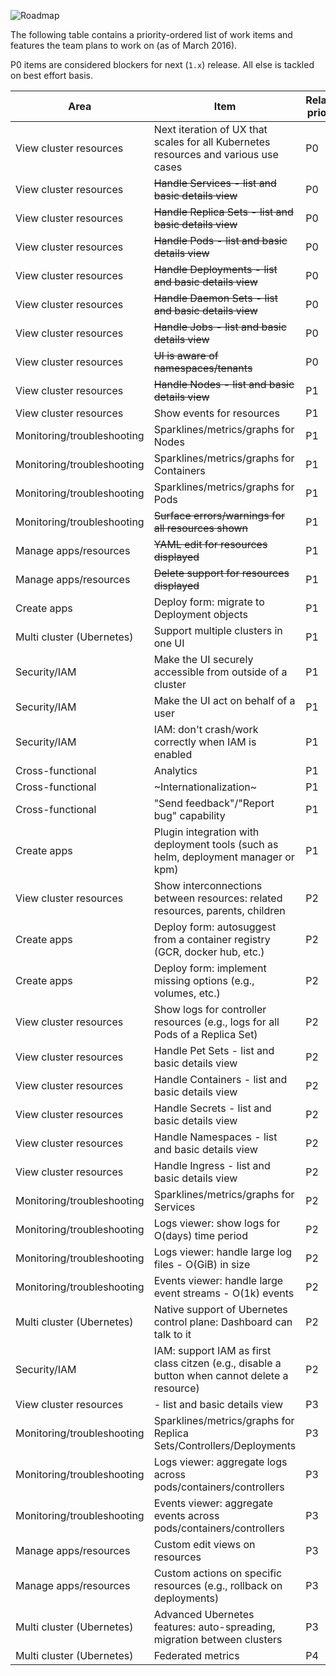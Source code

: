 ![Roadmap](https://github.com/kubernetes/dashboard/blob/master/docs/devel/images/roadmap.png)

The following table contains a priority-ordered list of work items and features the team
plans to work on (as of March 2016).

P0 items are considered blockers for next (`1.x`) release. All else is tackled on best effort basis.

|Area                         |Item                   |Relative priority        | Status |
|-----------------------------|-----------------------|-------------------------|--------|
|View cluster resources       |Next iteration of UX that scales for all Kubernetes resources and various use cases|P0||
|View cluster resources       |~~Handle Services - list and basic details view~~|P0|done|
|View cluster resources       |~~Handle Replica Sets - list and basic details view~~|P0|done|
|View cluster resources       |~~Handle Pods - list and basic details view~~|P0|done|
|View cluster resources       |~~Handle Deployments - list and basic details view~~|P0|done|
|View cluster resources       |~~Handle Daemon Sets - list and basic details view~~|P0|done|
|View cluster resources       |~~Handle Jobs - list and basic details view~~|P0|done|
|View cluster resources       |~~UI is aware of namespaces/tenants~~|P0|done|
|View cluster resources       |~~Handle Nodes - list and basic details view~~|P1|done|
|View cluster resources       |Show events for resources|P1|
|Monitoring/troubleshooting   |Sparklines/metrics/graphs for Nodes|P1|done|
|Monitoring/troubleshooting   |Sparklines/metrics/graphs for Containers|P1|
|Monitoring/troubleshooting   |Sparklines/metrics/graphs for Pods|P1|
|Monitoring/troubleshooting   |~~Surface errors/warnings for all resources shown~~|P1|done|
|Manage apps/resources        |~~YAML edit for resources displayed~~|P1|done|
|Manage apps/resources        |~~Delete support for resources displayed~~|P1|done|
|Create apps                  |Deploy form: migrate to Deployment objects|P1|
|Multi cluster (Ubernetes)    |Support multiple clusters in one UI|P1|
|Security/IAM                 |Make the UI securely accessible from outside of a cluster|P1|
|Security/IAM                 |Make the UI act on behalf of a user|P1|
|Security/IAM                 |IAM: don't crash/work correctly when IAM is enabled|P1|
|Cross-functional             |Analytics|P1|
|Cross-functional             |~Internationalization~|P1|done|
|Cross-functional             |"Send feedback"/"Report bug" capability|P1|
|Create apps                  |Plugin integration with deployment tools (such as helm, deployment manager or kpm)|P1|
|View cluster resources       |Show interconnections between resources: related resources, parents, children|P2|
|Create apps                  |Deploy form: autosuggest from a container registry (GCR, docker hub, etc.)|P2|
|Create apps                  |Deploy form: implement missing options (e.g., volumes, etc.)|P2|
|View cluster resources       |Show logs for controller resources (e.g., logs for all Pods of a Replica Set)|P2|
|View cluster resources       |Handle Pet Sets - list and basic details view|P2|
|View cluster resources       |Handle Containers - list and basic details view|P2|
|View cluster resources       |Handle Secrets - list and basic details view|P2|
|View cluster resources       |Handle Namespaces - list and basic details view|P2|
|View cluster resources       |Handle Ingress - list and basic details view|P2|
|Monitoring/troubleshooting   |Sparklines/metrics/graphs for Services|P2|
|Monitoring/troubleshooting   |Logs viewer: show logs for O(days) time period|P2|
|Monitoring/troubleshooting   |Logs viewer: handle large log files - O(GiB) in size|P2|
|Monitoring/troubleshooting   |Events viewer: handle large event streams - O(1k) events|P2|
|Multi cluster (Ubernetes)    |Native support of Ubernetes control plane: Dashboard can talk to it|P2|
|Security/IAM                 |IAM: support IAM as first class citzen (e.g., disable a button when cannot delete a resource)|P2|
|View cluster resources       |<other resources> - list and basic details view|P3|
|Monitoring/troubleshooting   |Sparklines/metrics/graphs for Replica Sets/Controllers/Deployments|P3|
|Monitoring/troubleshooting   |Logs viewer: aggregate logs across pods/containers/controllers|P3|
|Monitoring/troubleshooting   |Events viewer: aggregate events across pods/containers/controllers|P3|
|Manage apps/resources        |Custom edit views on resources|P3|
|Manage apps/resources        |Custom actions on specific resources (e.g., rollback on deployments)|P3|
|Multi cluster (Ubernetes)    |Advanced Ubernetes features: auto-spreading, migration between clusters|P3|
|Multi cluster (Ubernetes)    |Federated metrics|P4|